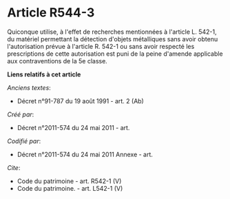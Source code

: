 # Article R544-3

Quiconque utilise, à l'effet de recherches mentionnées à l'article L. 542-1, du matériel permettant la détection d'objets
métalliques sans avoir obtenu l'autorisation prévue à l'article R. 542-1 ou sans avoir respecté les prescriptions de cette
autorisation est puni de la peine d'amende applicable aux contraventions de la 5e classe.

**Liens relatifs à cet article**

_Anciens textes_:

  - Décret n°91-787 du 19 août 1991 - art. 2 (Ab)

_Créé par_:

  - Décret n°2011-574 du 24 mai 2011  - art.

_Codifié par_:

  - Décret n°2011-574 du 24 mai 2011 Annexe - art.

_Cite_:

  - Code du patrimoine - art. R542-1 (V)
  - Code du patrimoine. - art. L542-1 (V)
